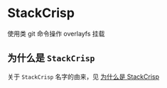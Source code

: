 # StackCrisp

使用类 git 命令操作 overlayfs 挂载

## 为什么是 `StackCrisp`

关于 `StackCrisp` 名字的由来，见 [为什么是 StackCrisp](docs/name.md)
